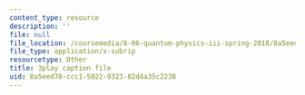 ```yaml
---
content_type: resource
description: ''
file: null
file_location: /coursemedia/8-06-quantum-physics-iii-spring-2018/8a5eed70ccc15022932382d4a35c2238_83lPKkTfGlY.vtt
file_type: application/x-subrip
resourcetype: Other
title: 3play caption file
uid: 8a5eed70-ccc1-5022-9323-82d4a35c2238
---
```

